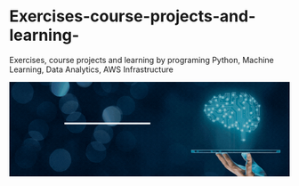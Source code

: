 # Exercises-course-projects-and-learning-
Exercises, course projects and learning by programing Python, Machine Learning, Data Analytics, AWS Infrastructure 


![Banner](https://github.com/hvargasc/Exercises-course-projects-and-learning-/blob/main/BannerGit.gif)